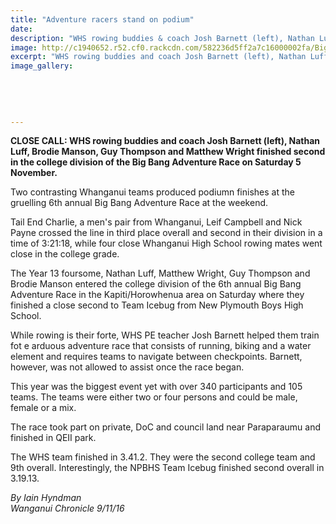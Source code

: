 ```yaml
---
title: "Adventure racers stand on podium"
date: 
description: "WHS rowing buddies & coach Josh Barnett (left), Nathan Luff, Brodie Manson, Guy Thompson & Matthew Wright finished 2nd in the college division of the Big Bang Adventure Race."
image: http://c1940652.r52.cf0.rackcdn.com/582236d5ff2a7c16000002fa/Big-Bang-Adv-Race-5-Nov-2016-Josh-Barnett--students.jpg
excerpt: "WHS rowing buddies and coach Josh Barnett (left), Nathan Luff, Brodie Manson, Guy Thompson and Matthew Wright finished second in the college division of the Big Bang Adventure Race."
image_gallery:
    
    
    
    
    
---
```


<p><strong>CLOSE CALL: WHS rowing buddies and coach Josh Barnett (left), Nathan Luff, Brodie Manson, Guy Thompson and Matthew Wright finished second in the college division of the Big Bang Adventure Race on Saturday 5 November.</strong></p>
<p>Two contrasting Whanganui teams produced podiumn finishes at the gruelling 6th annual Big Bang Adventure Race at the weekend.</p>
<p>Tail End Charlie, a men's pair from Whanganui, Leif Campbell and Nick Payne crossed the line in third place overall and second in their division in a time of 3:21:18, while four close Whanganui High School rowing mates went close in the college grade.</p>
<p>The Year 13 foursome, Nathan Luff, Matthew Wright, Guy Thompson and Brodie Manson entered the college division of the 6th annual Big Bang Adventure Race in the Kapiti/Horowhenua area on Saturday where they finished a close second to Team Icebug from New Plymouth Boys High School.</p>
<p>While rowing is their forte, WHS PE teacher Josh Barnett helped them train fot e arduous adventure race that consists of running, biking and a water element and requires teams to navigate between checkpoints. Barnett, however, was not allowed to assist once the race began.</p>
<p>This year was the biggest event yet with over 340 participants and 105 teams. The teams were either two or four persons and could be male, female or a mix.</p>
<p>The race took part on private, DoC and council land near Paraparaumu and finished in QEII park.</p>
<p>The WHS team finished in 3.41.2. They were the second college team and 9th overall. Interestingly, the NPBHS Team Icebug finished second overall in 3.19.13.</p>
<p><em>By Iain Hyndman<br />Wanganui Chronicle 9/11/16&nbsp;</em></p>

